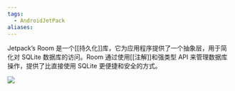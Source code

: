 ```yaml
---
tags:
  - AndroidJetPack
aliases:
---
```


Jetpack’s Room 是一个[[持久化]]库，它为应用程序提供了一个抽象层，用于简化对 SQLite 数据库的访问。Room 通过使用[[注解]]和强类型 API 来管理数据库操作，提供了比直接使用 SQLite 更便捷和安全的方式。

![](https://img-blog.csdnimg.cn/c98ad91d8f2b45dea5db4608dcd765bf.png)


